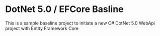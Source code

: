 # DotNet 5.0 / EFCore Basline

This is a sample baseline project to initiate a new C# DotNet 5.0 WebApi project with Entity Framework Core